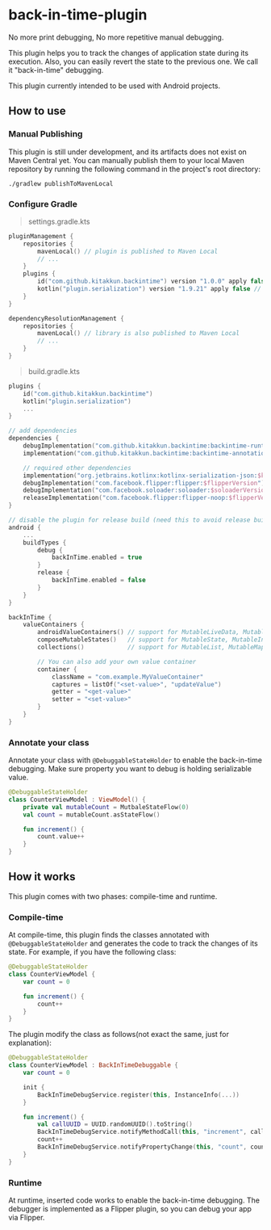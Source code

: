 # back-in-time-plugin

No more print debugging, No more repetitive manual debugging.

This plugin helps you to track the changes of application state during its execution.
Also, you can easily revert the state to the previous one. We call it "back-in-time" debugging.

This plugin currently intended to be used with Android projects.

## How to use

### Manual Publishing

This plugin is still under development, and its artifacts does not exist on Maven Central yet.
You can manually publish them to your local Maven repository by running the following command in the project's root directory:

```shell
./gradlew publishToMavenLocal
```

### Configure Gradle

> settings.gradle.kts

```kotlin
pluginManagement {
    repositories {
        mavenLocal() // plugin is published to Maven Local
        // ...
    }
    plugins {
        id("com.github.kitakkun.backintime") version "1.0.0" apply false
        kotlin("plugin.serialization") version "1.9.21" apply false // required by the plugin
    }
}

dependencyResolutionManagement {
    repositories {
        mavenLocal() // library is also published to Maven Local
        // ...
    }
}
```

> build.gradle.kts

```kotlin
plugins {
    id("com.github.kitakkun.backintime")
    kotlin("plugin.serialization")
    ...
}

// add dependencies
dependencies {
    debugImplementation("com.github.kitakkun.backintime:backintime-runtime:$backInTimeVersion")
    implementation("com.github.kitakkun.backintime:backintime-annotations:$backInTimeVersion")

    // required other dependencies
    implementation("org.jetbrains.kotlinx:kotlinx-serialization-json:$kotlinxSerializationVersion")
    debugImplementation("com.facebook.flipper:flipper:$flipperVersion")
    debugImplementation("com.facebook.soloader:soloader:$soloaderVersion")
    releaseImplementation("com.facebook.flipper:flipper-noop:$flipperVersion")
}

// disable the plugin for release build (need this to avoid release build error)
android {
    ...
    buildTypes {
        debug {
            backInTime.enabled = true
        }
        release {
            backInTime.enabled = false
        }
    }
}

backInTime {
    valueContainers {
        androidValueContainers() // support for MutableLiveData, MutableStateFlow, MutableState
        composeMutableStates()   // support for MutableState, MutableIntState, MutableLongState, etc...
        collections()            // support for MutableList, MutableMap, MutableSet

        // You can also add your own value container
        container {
            className = "com.example.MyValueContainer"
            captures = listOf("<set-value>", "updateValue")
            getter = "<get-value>"
            setter = "<set-value>"
        }
    }
}
```

### Annotate your class

Annotate your class with `@DebuggableStateHolder` to enable the back-in-time debugging.
Make sure property you want to debug is holding serializable value.

```kotlin
@DebuggableStateHolder
class CounterViewModel : ViewModel() {
    private val mutableCount = MutbaleStateFlow(0)
    val count = mutableCount.asStateFlow()

    fun increment() {
        count.value++
    }
}
```

## How it works

This plugin comes with two phases: compile-time and runtime.

### Compile-time

At compile-time, this plugin finds the classes annotated with `@DebuggableStateHolder` and generates the code to track the changes of its state.
For example, if you have the following class:

```kotlin
@DebuggableStateHolder
class CounterViewModel {
    var count = 0

    fun increment() {
        count++
    }
}
```

The plugin modify the class as follows(not exact the same, just for explanation):

```kotlin
@DebuggableStateHolder
class CounterViewModel : BackInTimeDebuggable {
    var count = 0

    init {
        BackInTimeDebugService.register(this, InstanceInfo(...))
    }

    fun increment() {
        val callUUID = UUID.randomUUID().toString()
        BackInTimeDebugService.notifyMethodCall(this, "increment", callUUID)
        count++
        BackInTimeDebugService.notifyPropertyChange(this, "count", count, callUUID)
    }
}
```

### Runtime

At runtime, inserted code works to enable the back-in-time debugging.
The debugger is implemented as a Flipper plugin, so you can debug your app via Flipper.

